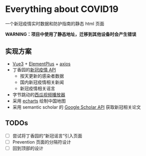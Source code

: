 # Everything about COVID19

一个新冠疫情实时数据和防护指南的静态 html 页面

**WARNING：项目中使用了静态地址，迁移到其他设备时会产生错误**

## 实现方案

* [Vue3](https://v3.vuejs.org/) + [ElementPlus](https://element-plus.gitee.io/zh-CN/) + [axios](https://www.axios.com/)
* 丁香园的[新冠疫情 API](https://lab.isaaclin.cn/nCoV/)
  * 按天更新的感染者数据
  * 国内新冠疫情相关新闻
  * 新冠疫情相关谣言
* 字节跳动的[西瓜视频播放器](https://v2.h5player.bytedance.com/)
* 采用 [echarts](https://echarts.apache.org/zh/index.html) 绘制中国地图
* 采用 semantic scholar 的 [Google Scholar API](https://www.semanticscholar.org/product/api) 获取新冠相关论文

## TODOs

- [ ] 尝试将丁香园的“新冠谣言”引入页面
- [ ] Prevention 页面的分隔符设计
- [ ] 回到顶部的设计